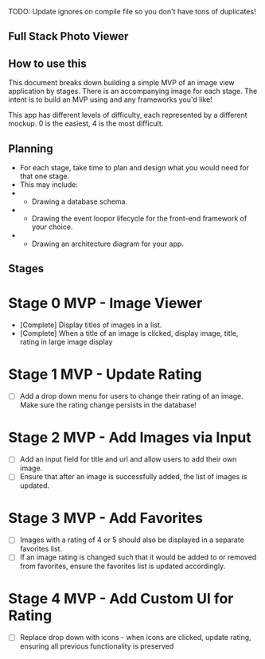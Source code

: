 TODO: Update ignores on compile file so you don't have tons of duplicates!

## Full Stack Photo Viewer

## How to use this

This document breaks down building a simple MVP of an image view application by stages. There is an accompanying image for each stage. The intent is to build an MVP using and any frameworks you'd like! 

This app has different levels of difficulty, each represented by a different mockup. 0 is the easiest, 4 is the most difficult.

## Planning

 * For each stage, take time to plan and design what you would need for that one stage.
 * This may include:
 * * Drawing a database schema.
 * * Drawing the event loopor lifecycle for the front-end framework of your choice.
 * * Drawing an architecture diagram for your app.

## Stages

# Stage 0 MVP - Image Viewer

* [Complete] Display titles of images in a list.
* [Complete] When a title of an image is clicked, display image, title, rating in large image display

# Stage 1 MVP - Update Rating 

* [ ] Add a drop down menu for users to change their rating of an image. Make sure the rating change persists in the database!

# Stage 2 MVP - Add Images via Input

* [ ] Add an input field for title and url and allow users to add their own image.
* [ ] Ensure that after an image is successfully added, the list of images is updated.

# Stage 3 MVP - Add Favorites

* [ ] Images with a rating of 4 or 5 should also be displayed in a separate favorites list.
* [ ] If an image rating is changed such that it would be added to or removed from favorites, ensure the favorites list is updated accordingly.

# Stage 4 MVP - Add Custom UI for Rating

* [ ] Replace drop down with icons - when icons are clicked, update rating, ensuring all previous functionality is preserved
